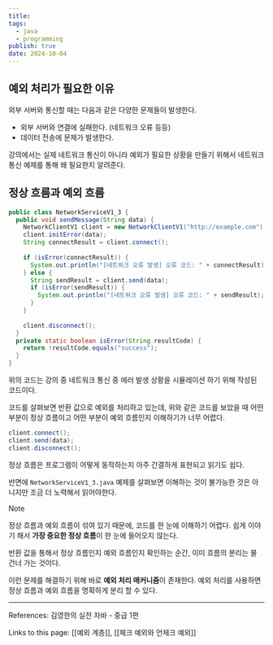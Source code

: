 ```yaml
---
title: 
tags:
  - java
  - programming
publish: true
date: 2024-10-04
---
```

## 예외 처리가 필요한 이유
외부 서버와 통신할 때는 다음과 같은 다양한 문제들이 발생한다.

- 외부 서버와 연결에 실패한다. (네트워크 오류 등등)
- 데이터 전송에 문제가 발생한다.

강의에서는 실제 네트워크 통신이 아니라 예외가 필요한 상황을 만들기 위해서 네트워크 통신 예제를 통해 왜 필요한지 알려준다.

## 정상 흐름과 예외 흐름
```java title="NetworkServiceV1_3.java"
public class NetworkServiceV1_3 {  
  public void sendMessage(String data) {  
    NetworkClientV1 client = new NetworkClientV1("http://example.com");  
    client.initError(data);  
    String connectResult = client.connect();  
  
    if (isError(connectResult)) {  
      System.out.println("[네트워크 오류 발생] 오류 코드: " + connectResult);  
    } else {  
      String sendResult = client.send(data);  
      if (isError(sendResult)) {  
        System.out.println("[네트워크 오류 발생] 오류 코드: " + sendResult);  
      }  
    }  
  
    client.disconnect();  
  }  
  private static boolean isError(String resultCode) {  
    return !resultCode.equals("success");  
  }  
}
```

위의 코드는 강의 중 네트워크 통신 중 에러 발생 상황을 시뮬레이션 하기 위해 작성된 코드이다.

코드를 살펴보면 반환 값으로 예외를 처리하고 있는데, 위와 같은 코드를 보았을 때 어떤 부분이 정상 흐름이고 어떤 부분이 예외 흐름인지 이해하기가 너무 어렵다.

```java title="정상 흐름 예시"
client.connect();
client.send(data);
client.disconnect();
```

정상 흐름은 프로그램이 어떻게 동작하는지 아주 간결하게 표현되고 읽기도 쉽다.

반면에 `NetworkServiceV1_3.java` 예제를 살펴보면 이해하는 것이 불가능한 것은 아니지만 조금 더 노력해서 읽어야한다.

> [!note] 
> 정상 흐름과 예외 흐름이 섞여 있기 때문에, 코드를 한 눈에 이해하기 어렵다. 쉽게 이야기 해서 **가장 중요한 정상 흐름**이 한 눈에 들어오지 않는다.

반환 값을 통해서 정상 흐름인지 예외 흐름인지 확인하는 순간, 이미 흐름의 분리는 물 건너 가는 것이다.

이런 문제를 해결하기 위해 바로 **예외 처리 매커니즘**이 존재한다. 예외 처리를 사용하면 정상 흐름과 예외 흐름을 명확하게 분리 할 수 있다.





---
References: 김영한의 실전 자바 - 중급 1편

Links to this page: [[예외 계층]], [[체크 예외와 언체크 예외]]